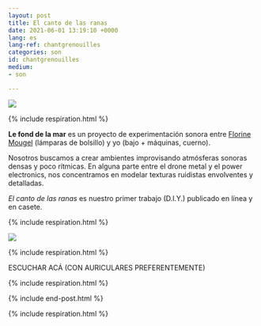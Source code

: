 ```yaml
---
layout: post
title: El canto de las ranas
date: 2021-06-01 13:19:10 +0000
lang: es
lang-ref: chantgrenouilles
categories: son
id: chantgrenouilles
medium:
- son

---
```

**![](/mepierdoparaver/imgs/grenouilles01.jpg)**

{% include respiration.html %}

**Le fond de la mar** es un proyecto de experimentación sonora entre [Florine Mougel](https://mouflow.com/) (lámparas de bolsillo) y yo (bajo + máquinas, cuerno).

Nosotros buscamos a crear ambientes improvisando atmósferas sonoras densas y poco rítmicas. En alguna parte entre el drone metal y el power electronics, nos concentramos en modelar texturas ruidistas envolventes y detalladas.

_El canto de las ranas_ es nuestro primer trabajo (D.I.Y.) publicado en línea y en casete.

{% include respiration.html %}

![](/mepierdoparaver/imgs/grenouilles02.jpg)

{% include respiration.html %}

ESCUCHAR ACÁ (CON AURICULARES PREFERENTEMENTE)

{% include respiration.html %}

{% include end-post.html %}

{% include respiration.html %}